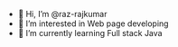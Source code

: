 - 👋 Hi, I’m @raz-rajkumar
- 👀 I’m interested in Web page developing
- 🌱 I’m currently learning Full stack Java


<!---
raz-rajkumar/raz-rajkumar is a ✨ special ✨ repository because its `README.md` (this file) appears on your GitHub profile.
You can click the Preview link to take a look at your changes.
--->
